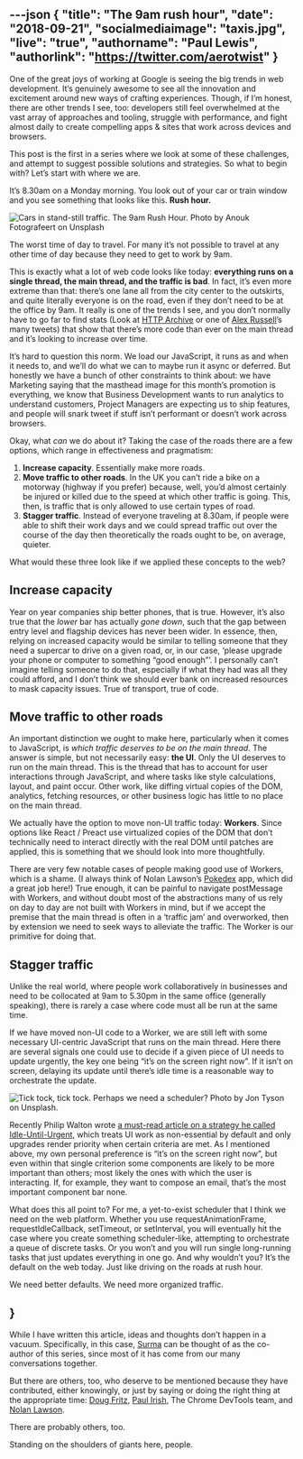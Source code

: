 ---json
{
  "title": "The 9am rush hour",
  "date": "2018-09-21",
  "socialmediaimage": "taxis.jpg",
  "live": "true",
  "authorname": "Paul Lewis",
  "authorlink": "https://twitter.com/aerotwist"
}
---

One of the great joys of working at Google is seeing the big trends in web development. It’s genuinely awesome to see all the innovation and excitement around new ways of crafting experiences. Though, if I’m honest, there are other trends I see, too: developers still feel overwhelmed at the vast array of approaches and tooling, struggle with performance, and fight almost daily to create compelling apps & sites that work across devices and browsers.

This post is the first in a series where we look at some of these challenges, and attempt to suggest possible solutions and strategies. So what to begin with? Let’s start with where we are.

It’s 8.30am on a Monday morning. You look out of your car or train window and you see something that looks like this. **Rush hour.**

![Cars in stand-still traffic. The 9am Rush Hour. Photo by Anouk Fotografeert on Unsplash](jam.jpg)

The worst time of day to travel. For many it’s not possible to travel at any other time of day because they need to get to work by 9am.

This is exactly what a lot of web code looks like today: **everything runs on a single thread, the main thread, and the traffic is bad**. In fact, it’s even more extreme than that: there’s one lane all from the city center to the outskirts, and quite literally everyone is on the road, even if they don’t need to be at the office by 9am. It really is one of the trends I see, and you don’t normally have to go far to find stats (Look at [HTTP Archive](https://httparchive.org/) or one of [Alex Russell](https://twitter.com/slightlylate)’s many tweets) that show that there’s more code than ever on the main thread and it’s looking to increase over time.

It’s hard to question this norm. We load our JavaScript, it runs as and when it needs to, and we’ll do what we can to maybe run it async or deferred. But honestly we have a bunch of other constraints to think about: we have Marketing saying that the masthead image for this month’s promotion is everything, we know that Business Development wants to run analytics to understand customers, Project Managers are expecting us to ship features, and people will snark tweet if stuff isn’t performant or doesn’t work across browsers.

Okay, what _can_ we do about it? Taking the case of the roads there are a few options, which range in effectiveness and pragmatism:

1. **Increase capacity**. Essentially make more roads.
2. **Move traffic to other roads**. In the UK you can’t ride a bike on a motorway (highway if you prefer) because, well, you’d almost certainly be injured or killed due to the speed at which other traffic is going. This, then, is traffic that is only allowed to use certain types of road.
3. **Stagger traffic**. Instead of everyone traveling at 8.30am, if people were able to shift their work days and we could spread traffic out over the course of the day then theoretically the roads ought to be, on average, quieter.

What would these three look like if we applied these concepts to the web?

## Increase capacity
Year on year companies ship better phones, that is true. However, it’s also true that the _lower_ bar has actually _gone down_, such that the gap between entry level and flagship devices has never been wider. In essence, then, relying on increased capacity would be similar to telling someone that they need a supercar to drive on a given road, or, in our case, ‘please upgrade your phone or computer to something “good enough”’. I personally can’t imagine telling someone to do that, especially if what they had was all they could afford, and I don’t think we should ever bank on increased resources to mask capacity issues. True of transport, true of code.

## Move traffic to other roads
An important distinction we ought to make here, particularly when it comes to JavaScript, is _which traffic deserves to be on the main thread_. The answer is simple, but not necessarily easy: **the UI**. Only the UI deserves to run on the main thread. This is the thread that has to account for user interactions through JavaScript, and where tasks like style calculations, layout, and paint occur. Other work, like diffing virtual copies of the DOM, analytics, fetching resources, or other business logic has little to no place on the main thread.

We actually have the option to move non-UI traffic today: **Workers**. Since options like React / Preact use virtualized copies of the DOM that don’t technically need to interact directly with the real DOM until patches are applied, this is something that we should look into more thoughtfully.

There are very few notable cases of people making good use of Workers, which is a shame. (I always think of Nolan Lawson’s [Pokedex](https://pokedex.org/) app, which did a great job here!) True enough, it can be painful to navigate postMessage with Workers, and without doubt most of the abstractions many of us rely on day to day are not built with Workers in mind, but if we accept the premise that the main thread is often in a ‘traffic jam’ and overworked, then by extension we need to seek ways to alleviate the traffic. The Worker is our primitive for doing that.

## Stagger traffic
Unlike the real world, where people work collaboratively in businesses and need to be collocated at 9am to 5.30pm in the same office (generally speaking), there is rarely a case where code must all be run at the same time.

If we have moved non-UI code to a Worker, we are still left with some necessary UI-centric JavaScript that runs on the main thread. Here there are several signals one could use to decide if a given piece of UI needs to update urgently, the key one being “it’s on the screen right now”. If it isn’t on screen, delaying its update until there’s idle time is a reasonable way to orchestrate the update.

![Tick tock, tick tock. Perhaps we need a scheduler? Photo by Jon Tyson on Unsplash.](clocks.jpg)

Recently Philip Walton wrote [a must-read article on a strategy he called Idle-Until-Urgent](https://philipwalton.com/articles/idle-until-urgent/), which treats UI work as non-essential by default and only upgrades render priority when certain criteria are met. As I mentioned above, my own personal preference is “it’s on the screen right now”, but even within that single criterion some components are likely to be more important than others; most likely the ones with which the user is interacting. If, for example, they want to compose an email, that’s the most important component bar none.

What does this all point to? For me, a yet-to-exist scheduler that I think we need on the web platform. Whether you use requestAnimationFrame, requestIdleCallback, setTimeout, or setInterval, you will eventually hit the case where you create something scheduler-like, attempting to orchestrate a queue of discrete tasks. Or you won’t and you will run single long-running tasks that just updates everything in one go. And why wouldn’t you? It’s the default on the web today. Just like driving on the roads at rush hour.

We need better defaults. We need more organized traffic.

}
---

While I have written this article, ideas and thoughts don’t happen in a vacuum. Specifically, in this case, [Surma](https://twitter.com/DasSurma) can be thought of as the co-author of this series, since most of it has come from our many conversations together.

But there are others, too, who deserve to be mentioned because they have contributed, either knowingly, or just by saying or doing the right thing at the appropriate time: [Doug Fritz](https://twitter.com/dohug), [Paul Irish](https://twitter.com/paul_irish), The Chrome DevTools team, and [Nolan Lawson](https://nolanlawson.com/).

There are probably others, too.

Standing on the shoulders of giants here, people.

